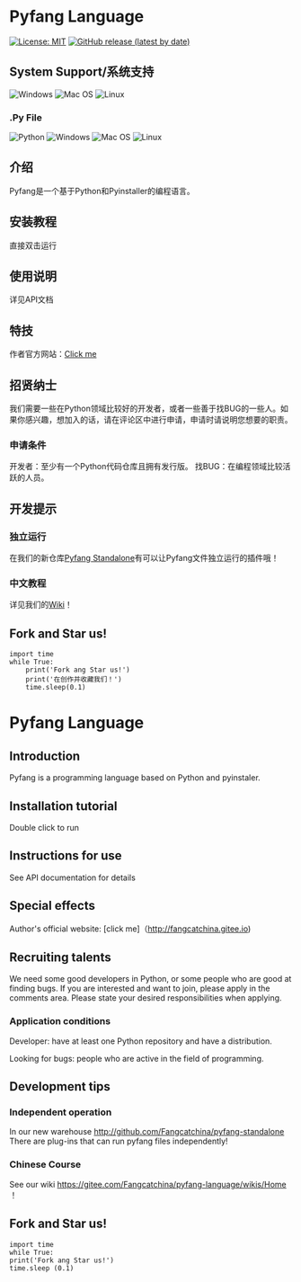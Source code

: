 # Pyfang Language

[![License: MIT](https://img.shields.io/badge/License-MIT-blue.svg)](https://www.gnu.org/licenses/mit)
[![GitHub release (latest by date)](https://img.shields.io/github/v/release/fangcatchina/pyfang-language)](https://github.com/FangcatChina/Pyfang-Language/)
## System Support/系统支持

![Windows](https://img.shields.io/badge/Windows-Supported-green)
![Mac OS](https://img.shields.io/badge/Mac%20OS-Not%20Supported-orange)
![Linux](https://img.shields.io/badge/Linux-Not%20Supported-orange)

### .Py File
![Python](https://img.shields.io/badge/Python-3.7-blue)
![Windows](https://img.shields.io/badge/Windows-Supported-green)
![Mac OS](https://img.shields.io/badge/Mac%20OS-Supported-green)
![Linux](https://img.shields.io/badge/Linux-Supported-green)



## 介绍

Pyfang是一个基于Python和Pyinstaller的编程语言。

## 安装教程

直接双击运行

## 使用说明

详见API文档

## 特技

作者官方网站：[Click me](http://fangcatchina.gitee.io)

## 招贤纳士 

我们需要一些在Python领域比较好的开发者，或者一些善于找BUG的一些人。如果你感兴趣，想加入的话，请在评论区中进行申请，申请时请说明您想要的职责。
### 申请条件 

开发者：至少有一个Python代码仓库且拥有发行版。
找BUG：在编程领域比较活跃的人员。
## 开发提示

### 独立运行

在我们的新仓库[Pyfang Standalone](http://gitee.com/Fangcatchina/pyfang-standalone)有可以让Pyfang文件独立运行的插件哦！
### 中文教程 

详见我们的[Wiki](https://gitee.com/Fangcatchina/pyfang-language/wikis/Home)！

## Fork and Star us!
```
import time
while True:
    print('Fork ang Star us!')
    print('在创作并收藏我们！')
    time.sleep(0.1)
```

# Pyfang Language


## Introduction



Pyfang is a programming language based on Python and pyinstaler.



## Installation tutorial



Double click to run



## Instructions for use



See API documentation for details



## Special effects



Author's official website: [click me]（http://fangcatchina.gitee.io)



## Recruiting talents



We need some good developers in Python, or some people who are good at finding bugs. If you are interested and want to join, please apply in the comments area. Please state your desired responsibilities when applying.

### Application conditions



Developer: have at least one Python repository and have a distribution.

Looking for bugs: people who are active in the field of programming.

## Development tips



### Independent operation



In our new warehouse http://github.com/Fangcatchina/pyfang-standalone There are plug-ins that can run pyfang files independently!

### Chinese Course



See our wiki https://gitee.com/Fangcatchina/pyfang-language/wikis/Home ！



## Fork and Star us!

```
import time
while True:
print('Fork ang Star us!')
time.sleep (0.1)
```

